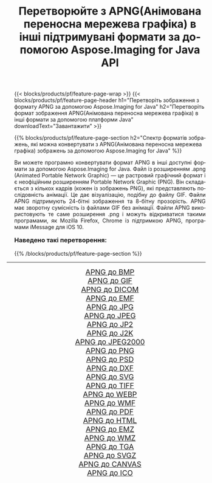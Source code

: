 ﻿---
title: Перетворюйте з APNG(Анімована переносна мережева графіка) в інші підтримувані формати за допомогою Aspose.Imaging for Java API 
weight: 3920
url: /uk/java/conversion/from/apng/ 
lang: uk
langdirlevel: 2
locales: zh-hans,ja,it,ru,de,es,fr,nl,id,lt,pl,pt,vi,tr,ko,zh-hant,ar,hi,th,sv,cs,uk,he
description: Aspose.Imaging може легко конвертувати з APNG(Анімована переносна мережева графіка) в інші формати за допомогою платформи Java
---

{{< blocks/products/pf/feature-page-wrap >}}
{{< blocks/products/pf/feature-page-header h1="Перетворіть зображення з формату APNG за допомогою Aspose.Imaging for Java" h2="Перетворіть формат зображення APNG(Анімована переносна мережева графіка) в інші формати за допомогою платформи Java" downloadText="Завантажити" >}}


{{% blocks/products/pf/feature-page-section  h2="Спектр форматів зображень, які можна конвертувати з APNG(Анімована переносна мережева графіка) зображень за допомогою Aspose.Imaging for Java" %}}
<p align=justify>Ви можете програмно конвертувати формат APNG в інші доступні формати за допомогою
Aspose.Imaging for Java. Файл із розширенням .apng (Animated Portable Network Graphic) — це растровий графічний формат і є неофіційним розширенням Portable Network Graphic (PNG). Він складається з кількох кадрів (кожен із зображень PNG), які представляють послідовність анімації. Це дає візуалізацію, подібну до файлу GIF. Файли APNG підтримують 24-бітні зображення та 8-бітну прозорість. APNG має зворотну сумісність із файлами GIF без анімації. Файли APNG використовують те саме розширення .png і можуть відкриватися такими програмами, як Mozilla Firefox, Chrome із підтримкою APNG, програмами iMessage для iOS 10.</p>
<h3 style="margin-top:16px;">
Наведено такі перетворення:
</h3>
{{% /blocks/products/pf/feature-page-section %}}
<div class="container-fluid productfamilypage bg-gray">
    <div class="convertypes bg-gray agp-content section">
        <div class="container">
		<hr style="margin-left:-20px;"/>
		<div class="row other-converters" style="gap: 10px;font-size: 19px;text-align:center;">
		    <div class='col-md-3 other-converter remove-lp remove-rp'><a href="/imaging/uk/java/conversion/apng-to-bmp/" style="padding:15px;">APNG до BMP</a></div><div class='col-md-3 other-converter remove-lp remove-rp'><a href="/imaging/uk/java/conversion/apng-to-gif/" style="padding:15px;">APNG до GIF</a></div><div class='col-md-3 other-converter remove-lp remove-rp'><a href="/imaging/uk/java/conversion/apng-to-dicom/" style="padding:15px;">APNG до DICOM</a></div><div class='col-md-3 other-converter remove-lp remove-rp'><a href="/imaging/uk/java/conversion/apng-to-emf/" style="padding:15px;">APNG до EMF</a></div><div class='col-md-3 other-converter remove-lp remove-rp'><a href="/imaging/uk/java/conversion/apng-to-jpg/" style="padding:15px;">APNG до JPG</a></div><div class='col-md-3 other-converter remove-lp remove-rp'><a href="/imaging/uk/java/conversion/apng-to-jpeg/" style="padding:15px;">APNG до JPEG</a></div><div class='col-md-3 other-converter remove-lp remove-rp'><a href="/imaging/uk/java/conversion/apng-to-jp2/" style="padding:15px;">APNG до JP2</a></div><div class='col-md-3 other-converter remove-lp remove-rp'><a href="/imaging/uk/java/conversion/apng-to-j2k/" style="padding:15px;">APNG до J2K</a></div><div class='col-md-3 other-converter remove-lp remove-rp'><a href="/imaging/uk/java/conversion/apng-to-jpeg2000/" style="padding:15px;">APNG до JPEG2000</a></div><div class='col-md-3 other-converter remove-lp remove-rp'><a href="/imaging/uk/java/conversion/apng-to-png/" style="padding:15px;">APNG до PNG</a></div><div class='col-md-3 other-converter remove-lp remove-rp'><a href="/imaging/uk/java/conversion/apng-to-psd/" style="padding:15px;">APNG до PSD</a></div><div class='col-md-3 other-converter remove-lp remove-rp'><a href="/imaging/uk/java/conversion/apng-to-dxf/" style="padding:15px;">APNG до DXF</a></div><div class='col-md-3 other-converter remove-lp remove-rp'><a href="/imaging/uk/java/conversion/apng-to-svg/" style="padding:15px;">APNG до SVG</a></div><div class='col-md-3 other-converter remove-lp remove-rp'><a href="/imaging/uk/java/conversion/apng-to-tiff/" style="padding:15px;">APNG до TIFF</a></div><div class='col-md-3 other-converter remove-lp remove-rp'><a href="/imaging/uk/java/conversion/apng-to-webp/" style="padding:15px;">APNG до WEBP</a></div><div class='col-md-3 other-converter remove-lp remove-rp'><a href="/imaging/uk/java/conversion/apng-to-wmf/" style="padding:15px;">APNG до WMF</a></div><div class='col-md-3 other-converter remove-lp remove-rp'><a href="/imaging/uk/java/conversion/apng-to-pdf/" style="padding:15px;">APNG до PDF</a></div><div class='col-md-3 other-converter remove-lp remove-rp'><a href="/imaging/uk/java/conversion/apng-to-html/" style="padding:15px;">APNG до HTML</a></div><div class='col-md-3 other-converter remove-lp remove-rp'><a href="/imaging/uk/java/conversion/apng-to-emz/" style="padding:15px;">APNG до EMZ</a></div><div class='col-md-3 other-converter remove-lp remove-rp'><a href="/imaging/uk/java/conversion/apng-to-wmz/" style="padding:15px;">APNG до WMZ</a></div><div class='col-md-3 other-converter remove-lp remove-rp'><a href="/imaging/uk/java/conversion/apng-to-tga/" style="padding:15px;">APNG до TGA</a></div><div class='col-md-3 other-converter remove-lp remove-rp'><a href="/imaging/uk/java/conversion/apng-to-svgz/" style="padding:15px;">APNG до SVGZ</a></div><div class='col-md-3 other-converter remove-lp remove-rp'><a href="/imaging/uk/java/conversion/apng-to-canvas/" style="padding:15px;">APNG до CANVAS</a></div><div class='col-md-3 other-converter remove-lp remove-rp'><a href="/imaging/uk/java/conversion/apng-to-ico/" style="padding:15px;">APNG до ICO</a></div>
                </div>
        </div>
    </div>
</div>
<br/>

